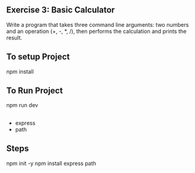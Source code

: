 ## Exercise 3: Basic Calculator

Write a program that takes three command line arguments: two numbers and an operation (+, -, \*, /), then performs the calculation and prints the result.

## To setup Project

npm install

## To Run Project

npm run dev

##

- express
- path

## Steps

npm init -y
npm install express path
